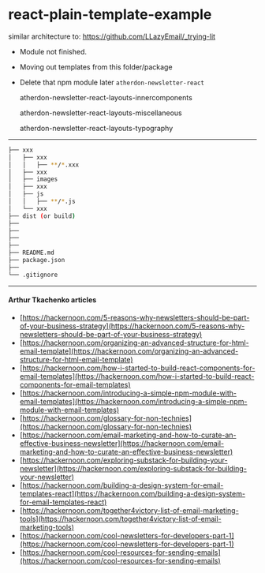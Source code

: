 # react-plain-template-example


similar architecture to: https://github.com/LLazyEmail/_trying-lit


- Module not finished. 
- Moving out templates from this folder/package
- Delete that npm module later `atherdon-newsletter-react`



  atherdon-newsletter-react-layouts-innercomponents

  atherdon-newsletter-react-layouts-miscellaneous

  atherdon-newsletter-react-layouts-typography


---

```bash
├── xxx
│   ├── xxx
│   │   ├── **/*.xxx
│   ├── xxx
│   ├── images
│   ├── xxx
│   ├── js
│   │   ├── **/*.js
│   └── xxx
├── dist (or build)
├── 
├── 
├── 
├── 
├── README.md
├── package.json
├── 
└── .gitignore
```

---


#### Arthur Tkachenko articles

* [https://hackernoon.com/5-reasons-why-newsletters-should-be-part-of-your-business-strategy](https://hackernoon.com/5-reasons-why-newsletters-should-be-part-of-your-business-strategy)
* [https://hackernoon.com/organizing-an-advanced-structure-for-html-email-template](https://hackernoon.com/organizing-an-advanced-structure-for-html-email-template)
* [https://hackernoon.com/how-i-started-to-build-react-components-for-email-templates](https://hackernoon.com/how-i-started-to-build-react-components-for-email-templates)
* [https://hackernoon.com/introducing-a-simple-npm-module-with-email-templates](https://hackernoon.com/introducing-a-simple-npm-module-with-email-templates)
* [https://hackernoon.com/glossary-for-non-technies](https://hackernoon.com/glossary-for-non-technies)
* [https://hackernoon.com/email-marketing-and-how-to-curate-an-effective-business-newsletter](https://hackernoon.com/email-marketing-and-how-to-curate-an-effective-business-newsletter)
* [https://hackernoon.com/exploring-substack-for-building-your-newsletter](https://hackernoon.com/exploring-substack-for-building-your-newsletter)
* [https://hackernoon.com/building-a-design-system-for-email-templates-react](https://hackernoon.com/building-a-design-system-for-email-templates-react)
* [https://hackernoon.com/together4victory-list-of-email-marketing-tools](https://hackernoon.com/together4victory-list-of-email-marketing-tools)
* [https://hackernoon.com/cool-newsletters-for-developers-part-1](https://hackernoon.com/cool-newsletters-for-developers-part-1)
* [https://hackernoon.com/cool-resources-for-sending-emails](https://hackernoon.com/cool-resources-for-sending-emails)
